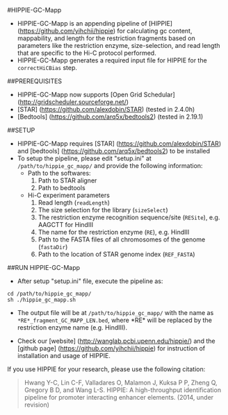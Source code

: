 <html>

#HIPPIE-GC-Mapp

* HIPPIE-GC-Mapp is an appending pipeline of [HIPPIE] (https://github.com/yihchii/hippie) for calculating gc content, mappability, and length for the restriction fragments based on parameters like the restriction enzyme, size-selection, and read length that are specific to the Hi-C protocol performed.
* HIPPIE-GC-Mapp generates a required input file for HIPPIE for the `correctHiCBias` step.


##PREREQUISITES
* HIPPIE-GC-Mapp now supports [Open Grid Schedular] (http://gridscheduler.sourceforge.net/)
* [STAR] (https://github.com/alexdobin/STAR) (tested in 2.4.0h)
* [Bedtools] (https://github.com/arq5x/bedtools2) (tested in 2.19.1)


##SETUP
* HIPPIE-GC-Mapp requires [STAR] (https://github.com/alexdobin/STAR) and [bedtools] (https://github.com/arq5x/bedtools2) to be installed
* To setup the pipeline, please edit "setup.ini" at `/path/to/hippie_gc_mapp/` and provide the following information:
  * Path to the softwares:
    1. Path to STAR aligner
    2. Path to bedtools
  * Hi-C experiment parameters
    1. Read length (`readLength`)
    2. The size selection for the library (`sizeSelect`)
    3. The restriction enzyme recognition sequence/site (`RESite`), e.g. AAGCTT for HindIII
    4. The name for the restriction enzyme (`RE`), e.g. HindIII
    5. Path to the FASTA files of all chromosomes of the genome (`fastaDir`)
    5. Path to the location of STAR genome index (`REF_FASTA`)

##RUN HIPPIE-GC-Mapp
* After setup "setup.ini" file, execute the pipeline as:
```
cd /path/to/hippie_gc_mapp/
sh ./hippie_gc_mapp.sh
```
* The output file will be at `/path/to/hippie_gc_mapp/` with the name as `*RE*_fragment_GC_MAPP_LEN.bed`, where \*RE\* will be replaced by the restriction enzyme name (e.g. HindIII).



* Check our [website] (http://wanglab.pcbi.upenn.edu/hippie/) and the [github page] (https://github.com/yihchii/hippie) for instruction of installation and usage of HIPPIE.


If you use HIPPIE for your research, please use the following citation:

> Hwang Y-C, Lin C-F, Valladares O, Malamon J, Kuksa P P, Zheng Q, Gregory B D, and Wang L-S. HIPPIE: A high-throughput identification pipeline for promoter interacting enhancer elements. (2014, under revision)

</html>
